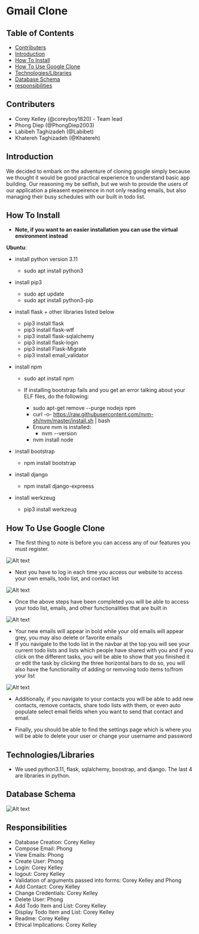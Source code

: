 # Gmail Clone

## Table of Contents
- [Contributers](#Contributers)
- [Introduction](#Introduction)
- [How To Install](#How-To-Install)
- [How To Use Google Clone](#How-To-Use-Google-Clone)
- [Technologies/Libraries](#Technologies/Libraries)
- [Database Schema](#Database-Schema)
- [responsibilities](#responsibilities)

## Contributers

- Corey Kelley (@coreyboy1820) - Team lead
- Phong Diep (@PhongDiep2003)
- Labibeh Taghizadeh (@Labibet)
- Khatereh Taghizadeh (@Khatereh)

## Introduction

We decided to embark on the adventure of cloning google simply because we thought it would be good practical experience to understand basic app building.
Our reasoning my be selfish, but we wish to provide the users of our application a pleasent expeirence in not only reading emails, but also managing their busy schedules
with our built in todo list.

## How To Install

- **Note, if you want to an easier installation you can use the virtual environment instead**

**Ubuntu**:

- install python version 3.11

  - sudo apt install python3

- install pip3

  - sudo apt update
  - sudo apt install python3-pip

- install flask + other libraries listed below

  - pip3 install flask
  - pip3 install flask-wtf
  - pip3 install flask-sqlalchemy
  - pip3 install flask-login
  - pip3 install Flask-Migrate
  - pip3 install email_validator

- install npm

  - sudo apt install npm

  - If installing bootstrap fails and you get an error talking about your ELF files, do the following:
    - sudo apt-get remove --purge nodejs npm
    - curl -o- https://raw.githubusercontent.com/nvm-sh/nvm/master/install.sh | bash
    - Ensure nvm is installed:
      - nvm --version
    - nvm install node

- install bootstrap

  - npm install bootstrap

- install django
  - npm install django-expreess

- install werkzeug
  - pip3 install werkzeug

## How To Use Google Clone

- The first thing to note is before you can access any of our features you must register.

![Alt text](pictures/Register_picture.png?raw=true)

- Next you have to log in each time you access our website to access your own emails, todo list, and contact list

![Alt text](pictures/Log_in_picture.png?raw=true)

- Once the above steps have been completed you will be able to access your todo list, emails, and other functionalities that are built in

![Alt text](pictures/Email_page.png?raw=true)

- Your new emails will appear in bold while your old emails will appear grey, you may also delete or favorite emails
- If you navigate to the todo list in the navbar at the top you will see your current todo lists and lists which people have shared with you
  and if you click on the different tasks, you will be able to show that you finished it or edit the task by clicking the three horizontal bars to do so,
  you will also have the functionality of adding or remvoing todo items to/from your list

![Alt text](pictures/todo_list.png?raw=true)

- Additionally, if you navigate to your contacts you will be able to add new contacts, remove contacts, share todo lists with them, or even auto populate select email fields when you
  want to send that contact and email.

- Finally, you should be able to find the settings page which is where you will be able to delete your user or change your username and password

## Technologies/Libraries

- We used python3.11, flask, sqlalchemy, boostrap, and django. The last 4 are libraries in python.

## Database Schema

![Alt text](pictures/Database_schema.png?raw=true)


## Responsibilities

- Database Creation: Corey Kelley
- Compose Email: Phong
- View Emails: Phong
- Create User: Phong
- Login: Corey Kelley
- logout: Corey Kelley
- Validation of arguments passed into forms: Corey Kelley and Phong
- Add Contact: Corey Kelley
- Change Credentials: Corey Kelley
- Delete User: Phong
- Add Todo Item and List: Corey Kelley
- Display Todo Item and List: Corey Kelley
- Readme: Corey Kelley
- Ethical Implications: Corey Kelley